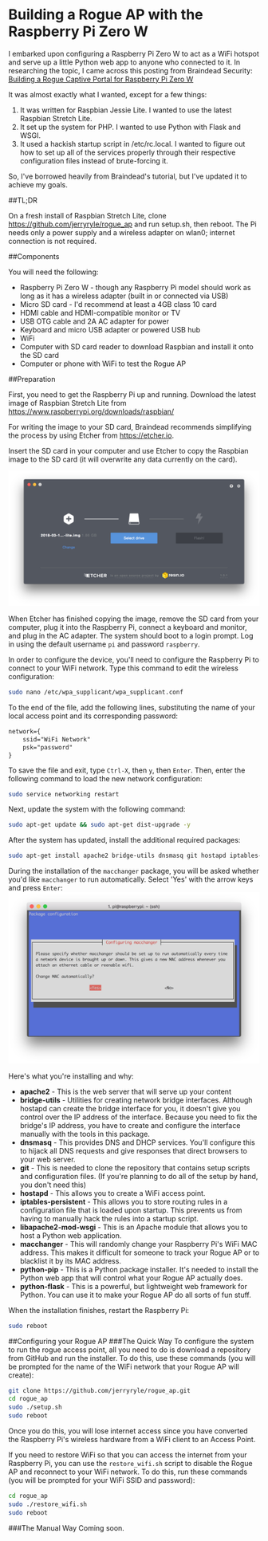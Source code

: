 # Building a Rogue AP with the Raspberry Pi Zero W

I embarked upon configuring a Raspberry Pi Zero W to act as a WiFi hotspot and serve up a little Python web app to anyone who connected to it. In researching the topic, I came across this posting from Braindead Security: [Building a Rogue Captive Portal for Raspberry Pi Zero W](https://braindead-security.blogspot.com/2017/06/building-rogue-captive-portal-for.html)

It was almost exactly what I wanted, except for a few things:

1. It was written for Raspbian Jessie Lite. I wanted to use the latest Raspbian Stretch Lite.
2. It set up the system for PHP. I wanted to use Python with Flask and WSGI.
3. It used a hackish startup script in /etc/rc.local. I wanted to figure out how to set up all of the services properly through their respective configuration files instead of brute-forcing it.

So, I've borrowed heavily from Braindead's tutorial, but I've updated it to achieve my goals.

##TL;DR

On a fresh install of Raspbian Stretch Lite, clone https://github.com/jerryryle/rogue_ap and run setup.sh, then reboot. The Pi needs only a power supply and a wireless adapter on wlan0; internet connection is not required.

##Components

You will need the following:

* Raspberry Pi Zero W - though any Raspberry Pi model should work as long as it has a wireless adapter (built in or connected via USB)
* Micro SD card - I'd recommend at least a 4GB class 10 card
* HDMI cable and HDMI-compatible monitor or TV
* USB OTG cable and 2A AC adapter for power
* Keyboard and micro USB adapter or powered USB hub
* WiFi
* Computer with SD card reader to download Raspbian and install it onto the SD card
* Computer or phone with WiFi to test the Rogue AP

##Preparation

First, you need to get the Raspberry Pi up and running. Download the latest image of Raspbian Stretch Lite from https://www.raspberrypi.org/downloads/raspbian/

For writing the image to your SD card, Braindead recommends simplifying the process by using Etcher from https://etcher.io.

Insert the SD card in your computer and use Etcher to copy the Raspbian image to the SD card (it will overwrite any data currently on the card).

![Etcher screenshot](etcher_screen_shot.png)

When Etcher has finished copying the image, remove the SD card from your computer, plug it into the Raspberry Pi, connect a keyboard and monitor, and plug in the AC adapter. The system should boot to a login prompt. Log in using the default username `pi` and password `raspberry`.

In order to configure the device, you'll need to configure the Raspberry Pi to connect to your WiFi network. Type this command to edit the wireless configuration:
```bash
sudo nano /etc/wpa_supplicant/wpa_supplicant.conf
```

To the end of the file, add the following lines, substituting the name of your local access point and its corresponding password:
```text
network={
    ssid="WiFi Network"
    psk="password"
}
```

To save the file and exit, type `Ctrl-X`, then `y`, then `Enter`. Then, enter the following command to load the new network configuration:
```bash
sudo service networking restart
```

Next, update the system with the following command:
```bash
sudo apt-get update && sudo apt-get dist-upgrade -y
```

After the system has updated, install the additional required packages:
```bash
sudo apt-get install apache2 bridge-utils dnsmasq git hostapd iptables-persistent libapache2-mod-wsgi macchanger python-pip python-flask
```

During the installation of the `macchanger` package, you will be asked whether you'd like `macchanger` to run automatically. Select 'Yes' with the arrow keys and press `Enter`:
![macchanger installation prompt](macchanger.png)

Here's what you're installing and why:

* **apache2** - This is the web server that will serve up your content
* **bridge-utils** - Utilities for creating network bridge interfaces. Although hostapd can create the bridge interface for you, it doesn't give you control over the IP address of the interface. Because you need to fix the bridge's IP address, you have to create and configure the interface manually with the tools in this package.
* **dnsmasq** - This provides DNS and DHCP services. You'll configure this to hijack all DNS requests and give responses that direct browsers to your web server.
* **git** - This is needed to clone the repository that contains setup scripts and configuration files. (If you're planning to do all of the setup by hand, you don't need this)
* **hostapd** - This allows you to create a WiFi access point.
* **iptables-persistent** - This allows you to store routing rules in a configuration file that is loaded upon startup. This prevents us from having to manually hack the rules into a startup script.
* **libapache2-mod-wsgi** - This is an Apache module that allows you to host a Python web application.
* **macchanger** - This will randomly change your Raspberry Pi's WiFi MAC address. This makes it difficult for someone to track your Rogue AP or to blacklist it by its MAC address.
* **python-pip** - This is a Python package installer. It's needed to install the Python web app that will control what your Rogue AP actually does.
* **python-flask** - This is a powerful, but lightweight web framework for Python. You can use it to make your Rogue AP do all sorts of fun stuff.

When the installation finishes, restart the Raspberry Pi:
```bash
sudo reboot
```

##Configuring your Rogue AP
###The Quick Way
To configure the system to run the rogue access point, all you need to do is download a repository from GitHub and run the installer. To do this, use these commands (you will be prompted for the name of the WiFi network that your Rogue AP will create):
```bash
git clone https://github.com/jerryryle/rogue_ap.git
cd rogue_ap
sudo ./setup.sh
sudo reboot
```

Once you do this, you will lose internet access since you have converted the Raspberry Pi's wireless hardware from a WiFi client to an Access Point.

If you need to restore WiFi so that you can access the internet from your Raspberry Pi, you can use the `restore_wifi.sh` script to disable the Rogue AP and reconnect to your WiFi network. To do this, run these commands (you will be prompted for your WiFi SSID and password):
```bash
cd rogue_ap
sudo ./restore_wifi.sh
sudo reboot
```

###The Manual Way
Coming soon.